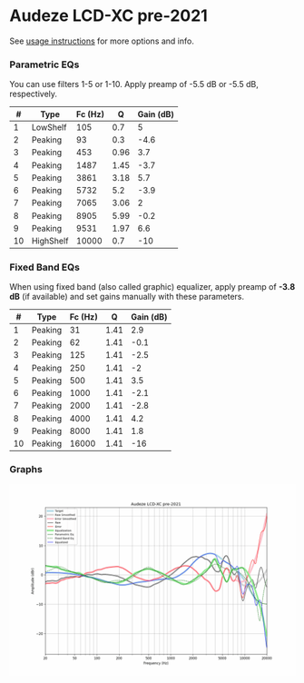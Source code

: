# Audeze LCD-XC pre-2021
See [usage instructions](https://github.com/jaakkopasanen/AutoEq#usage) for more options and info.

### Parametric EQs
You can use filters 1-5 or 1-10. Apply preamp of -5.5 dB or -5.5 dB, respectively.

|   # | Type      |   Fc (Hz) |    Q |   Gain (dB) |
|-----|-----------|-----------|------|-------------|
|   1 | LowShelf  |       105 | 0.7  |         5   |
|   2 | Peaking   |        93 | 0.3  |        -4.6 |
|   3 | Peaking   |       453 | 0.96 |         3.7 |
|   4 | Peaking   |      1487 | 1.45 |        -3.7 |
|   5 | Peaking   |      3861 | 3.18 |         5.7 |
|   6 | Peaking   |      5732 | 5.2  |        -3.9 |
|   7 | Peaking   |      7065 | 3.06 |         2   |
|   8 | Peaking   |      8905 | 5.99 |        -0.2 |
|   9 | Peaking   |      9531 | 1.97 |         6.6 |
|  10 | HighShelf |     10000 | 0.7  |       -10   |

### Fixed Band EQs
When using fixed band (also called graphic) equalizer, apply preamp of **-3.8 dB** (if available) and set gains manually with these parameters.

|   # | Type    |   Fc (Hz) |    Q |   Gain (dB) |
|-----|---------|-----------|------|-------------|
|   1 | Peaking |        31 | 1.41 |         2.9 |
|   2 | Peaking |        62 | 1.41 |        -0.1 |
|   3 | Peaking |       125 | 1.41 |        -2.5 |
|   4 | Peaking |       250 | 1.41 |        -2   |
|   5 | Peaking |       500 | 1.41 |         3.5 |
|   6 | Peaking |      1000 | 1.41 |        -2.1 |
|   7 | Peaking |      2000 | 1.41 |        -2.8 |
|   8 | Peaking |      4000 | 1.41 |         4.2 |
|   9 | Peaking |      8000 | 1.41 |         1.8 |
|  10 | Peaking |     16000 | 1.41 |       -16   |

### Graphs
![](./Audeze%20LCD-XC%20pre-2021.png)
